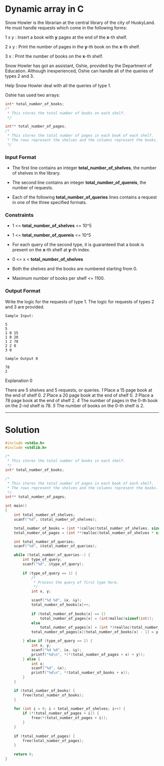# Dynamic array in C

Snow Howler is the librarian at the central library of the city of HuskyLand. He must handle requests which come in the following forms:

1 x y : Insert a book with **y** pages at the end of the **x**-th shelf.

2 x y : Print the number of pages in the **y**-th book on the **x**-th shelf.

3 x : Print the number of books on the **x**-th shelf.

Snow Howler has got an assistant, Oshie, provided by the Department of Education. Although inexperienced, Oshie can handle all of the queries of types 2 and 3.

Help Snow Howler deal with all the queries of type 1.

Oshie has used two arrays:

```c
int* total_number_of_books;
/*
 * This stores the total number of books on each shelf.
 */

int** total_number_of_pages;
/*
 * This stores the total number of pages in each book of each shelf.
 * The rows represent the shelves and the columns represent the books.
 */
 ```

### Input Format

* The first line contains an integer **total_number_of_shelves**, the number of shelves in the library.

* The second line contains an integer **total_number_of_quereis**, the number of requests.

* Each of the following  **total_number_of_queries** lines contains a request in one of the three specified formats.

### Constraints

* 1 <= **total_number_of_shelves** <= 10^5

* 1 <= **total_number_of_quereis** <= 10^5

* For each query of the second type, it is guaranteed that a book is present on the **x**-th shelf at **y**-th index.

* 0 <= x < **total_number_of_shelves**

* Both the shelves and the books are numbered starting from 0.

* Maximum number of books per shelf <= 1100.

### Output Format

Write the logic for the requests of type 1. The logic for requests of types 2 and 3 are provided.

```
Sample Input:

5
5
1 0 15
1 0 20
1 2 78
2 2 0
3 0

Sample Output 0

78
2

```

Explanation 0

There are 5 shelves and 5 requests, or queries.
*1* Place a 15 page book at the end of shelf 0.
*2* Place a 20 page book at the end of shelf 0.
*3* Place a 78 page book at the end of shelf 2.
*4* The number of pages in the 0-th book on the 2-nd shelf is 78.
*5* The number of books on the 0-th shelf is 2.


***

# Solution

```c
#include <stdio.h>
#include <stdlib.h>

/*
 * This stores the total number of books in each shelf.
 */
int* total_number_of_books;

/*
 * This stores the total number of pages in each book of each shelf.
 * The rows represent the shelves and the columns represent the books.
 */
int** total_number_of_pages;

int main()
{
    int total_number_of_shelves;
    scanf("%d", &total_number_of_shelves);

    total_number_of_books = (int *)calloc(total_number_of_shelves, sizeof(int));
    total_number_of_pages = (int **)malloc(total_number_of_shelves * sizeof(int *));

    int total_number_of_queries;
    scanf("%d", &total_number_of_queries);

    while (total_number_of_queries--) {
        int type_of_query;
        scanf("%d", &type_of_query);
        
        if (type_of_query == 1) {
            /*
             * Process the query of first type here.
             */
            int x, y;

            scanf("%d %d", &x, &y);
            total_number_of_books[x]++;
            
            if (total_number_of_books[x] == 1)
                total_number_of_pages[x] = (int)malloc(sizeof(int));
            else
                total_number_of_pages[x] = (int *)realloc(total_number_of_pages[x], total_number_of_books[x] * sizeof(int));
            total_number_of_pages[x][total_number_of_books[x] - 1] = y;

        } else if (type_of_query == 2) {
            int x, y;
            scanf("%d %d", &x, &y);
            printf("%d\n", *(*(total_number_of_pages + x) + y));
        } else {
            int x;
            scanf("%d", &x);
            printf("%d\n", *(total_number_of_books + x));
        }
    }

    if (total_number_of_books) {
        free(total_number_of_books);
    }
    
    for (int i = 0; i < total_number_of_shelves; i++) {
        if (*(total_number_of_pages + i)) {
            free(*(total_number_of_pages + i));
        }
    }
    
    if (total_number_of_pages) {
        free(total_number_of_pages);
    }
    
    return 0;
}
```